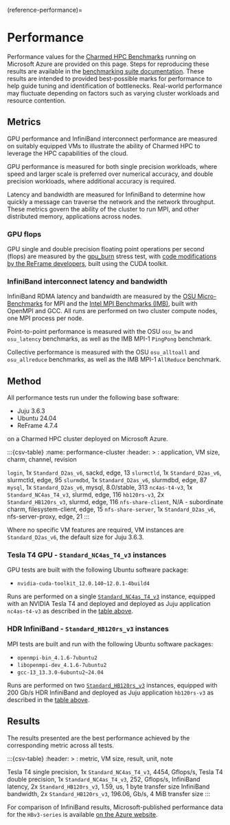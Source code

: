(reference-performance)=
# Performance

Performance values for the [Charmed HPC Benchmarks](https://github.com/charmed-hpc/charmed-hpc-benchmarks/) running on Microsoft Azure are provided on this page. Steps for reproducing these results are available in the [benchmarking suite documentation](https://github.com/charmed-hpc/charmed-hpc-benchmarks/blob/main/README.md). These results are intended to provided best-possible marks for performance to help guide tuning and identification of bottlenecks. Real-world performance may fluctuate depending on factors such as varying cluster workloads and resource contention.

## Metrics

GPU performance and InfiniBand interconnect performance are measured on suitably equipped VMs to illustrate the ability of Charmed HPC to leverage the HPC capabilities of the cloud.

GPU performance is measured for both single precision workloads, where speed and larger scale is preferred over numerical accuracy, and double precision workloads, where additional accuracy is required.

Latency and bandwidth are measured for InfiniBand to determine how quickly a message can traverse the network and the network throughput. These metrics govern the ability of the cluster to run MPI, and other distributed memory, applications across nodes.

### GPU flops

GPU single and double precision floating point operations per second (flops) are measured by the [gpu_burn](http://wili.cc/blog/gpu-burn.html) stress test, with [code modifications by the ReFrame developers](https://github.com/reframe-hpc/reframe/tree/v4.7.4/hpctestlib/microbenchmarks/gpu/src/gpu_burn), built using the CUDA toolkit.

### InfiniBand interconnect latency and bandwidth

InfiniBand RDMA latency and bandwidth are measured by the [OSU Micro-Benchmarks](https://mvapich.cse.ohio-state.edu/benchmarks/) for MPI and the [Intel MPI Benchmarks (IMB)](https://github.com/intel/mpi-benchmarks), built with OpenMPI and GCC. All runs are performed on two cluster compute nodes, one MPI process per node.

Point-to-point performance is measured with the OSU `osu_bw` and `osu_latency` benchmarks, as well as the IMB MPI-1 `PingPong` benchmark.

Collective performance is measured with the OSU `osu_alltoall` and `osu_allreduce` benchmarks, as well as the IMB MPI-1 `AllReduce` benchmark.

## Method

All performance tests run under the following base software:

* Juju 3.6.3
* Ubuntu 24.04
* ReFrame 4.7.4

on a Charmed HPC cluster deployed on Microsoft Azure.

:::{csv-table}
:name: performance-cluster
:header: >
: application, VM size, charm, channel, revision

`login`, 1x `Standard_D2as_v6`, sackd, edge, 13
`slurmctld`, 1x `Standard_D2as_v6`, slurmctld, edge, 95
`slurmdbd`, 1x `Standard_D2as_v6`, slurmdbd, edge, 87
`mysql`, 1x `Standard_D2as_v6`, mysql, 8.0/stable, 313
`nc4as-t4-v3`, 1x `Standard_NC4as_T4_v3`, slurmd, edge, 116
`hb120rs-v3`, 2x `Standard_HB120rs_v3`, slurmd, edge, 116
`nfs-share-client`, N/A - subordinate charm, filesystem-client, edge, 15
`nfs-share-server`, 1x `Standard_D2as_v6`, nfs-server-proxy, edge, 21
:::

Where no specific VM features are required, VM instances are `Standard_D2as_v6`, the default size for Juju 3.6.3.

### Tesla T4 GPU - `Standard_NC4as_T4_v3` instances

GPU tests are built with the following Ubuntu software package:

* `nvidia-cuda-toolkit_12.0.140~12.0.1-4build4`

Runs are performed on a single [`Standard_NC4as_T4_v3`](https://learn.microsoft.com/en-us/azure/virtual-machines/sizes/gpu-accelerated/ncast4v3-series) instance, equipped with an NVIDIA Tesla T4 and deployed and deployed as Juju application `nc4as-t4-v3` as described in the [table above](#performance-cluster).

### HDR InfiniBand - `Standard_HB120rs_v3` instances

MPI tests are built and run with the following Ubuntu software packages:

* `openmpi-bin_4.1.6-7ubuntu2`
* `libopenmpi-dev_4.1.6-7ubuntu2`
* `gcc-13_13.3.0-6ubuntu2~24.04`

Runs are performed on two [`Standard_HB120rs_v3`](https://learn.microsoft.com/en-us/azure/virtual-machines/sizes/high-performance-compute/hbv3-series) instances, equipped with 200 Gb/s HDR InfiniBand and deployed as Juju application `hb120rs-v3` as described in the [table above](#performance-cluster).

## Results

The results presented are the best performance achieved by the corresponding metric across all tests.

:::{csv-table}
:header: >
: metric, VM size, result, unit, note

Tesla T4 single precision, 1x `Standard_NC4as_T4_v3`, 4454, Gflops/s,
Tesla T4 double precision, 1x `Standard_NC4as_T4_v3`, 252, Gflops/s,
InfiniBand latency, 2x `Standard_HB120rs_v3`, 1.59, us, 1 byte transfer size
InfiniBand bandwidth, 2x `Standard_HB120rs_v3`, 196.06, Gb/s, 4 MiB transfer size
:::

For comparison of InfiniBand results, Microsoft-published performance data for the `HBv3-series` is available [on the Azure website](https://learn.microsoft.com/en-us/azure/virtual-machines/hbv3-performance).
